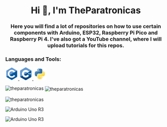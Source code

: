 <h1 align="center">Hi 👋, I'm TheParatronicas</h1>
<h3 align="center">Here you will find a lot of repositories on how to use certain components with Arduino, ESP32, Raspberry Pi Pico and Raspberry Pi 4. I've also got a YouTube channel, where I will upload tutorials for this repos.</h3>

<h3 align="left">Languages and Tools:</h3>
<p align="left"> <a href="https://www.cprogramming.com/" target="_blank" rel="noreferrer"> <img src="https://raw.githubusercontent.com/devicons/devicon/master/icons/c/c-original.svg" alt="c" width="40" height="40"/> </a> <a href="https://www.w3schools.com/cpp/" target="_blank" rel="noreferrer"> <img src="https://raw.githubusercontent.com/devicons/devicon/master/icons/cplusplus/cplusplus-original.svg" alt="cplusplus" width="40" height="40"/> </a> <a href="https://www.python.org" target="_blank" rel="noreferrer"> <img src="https://raw.githubusercontent.com/devicons/devicon/master/icons/python/python-original.svg" alt="python" width="40" height="40"/> </a> </p>

<p><img align="left" src="https://github-readme-stats.vercel.app/api/top-langs?username=theparatronicas&show_icons=true&locale=en&layout=compact" alt="theparatronicas" /></p>

<p>&nbsp;<img align="center" src="https://github-readme-stats.vercel.app/api?username=theparatronicas&show_icons=true&locale=en" alt="theparatronicas" /></p>

<p><img align="center" src="https://github-readme-streak-stats.herokuapp.com/?user=theparatronicas&" alt="theparatronicas" /></p>


![Arduino Uno R3](https://github.com/TheParatronicas/arduino-uno-r3-tutorials-dev/blob/main/images/Arduino%20Uno%20R3.PNG)

![Arduino Uno R3](https://github.com/TheParatronicas/esp32-dev/assets/132064901/0c2a5a09-432d-4804-9f8d-72012e89f892)
